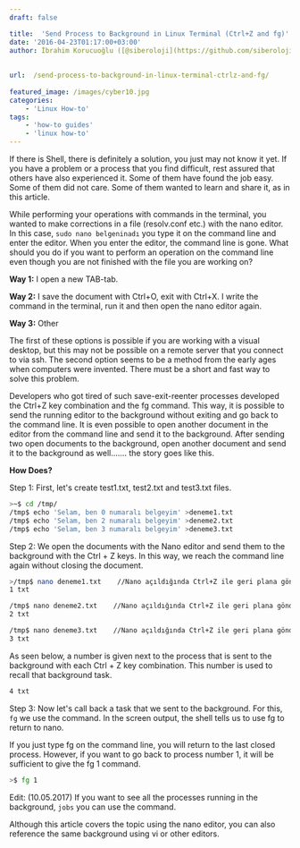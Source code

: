 ```yaml
---
draft: false

title:  'Send Process to Background in Linux Terminal (Ctrl+Z and fg)'
date: '2016-04-23T01:17:00+03:00'
author: İbrahim Korucuoğlu ([@siberoloji](https://github.com/siberoloji))
 
 
url:  /send-process-to-background-in-linux-terminal-ctrlz-and-fg/
 
featured_image: /images/cyber10.jpg
categories:
    - 'Linux How-to'
tags:
    - 'how-to guides'
    - 'linux how-to'
---
```

If there is Shell, there is definitely a solution, you just may not know it yet. If you have a problem or a process that you find difficult, rest assured that others have also experienced it. Some of them have found the job easy. Some of them did not care. Some of them wanted to learn and share it, as in this article.

While performing your operations with commands in the terminal, you wanted to make corrections in a file (resolv.conf etc.) with the nano editor. In this case,  `sudo nano belgeninadı` you type it on the command line and enter the editor. When you enter the editor, the command line is gone. What should you do if you want to perform an operation on the command line even though you are not finished with the file you are working on?

**Way 1:**  I open a new TAB-tab.

**Way 2:**  I save the document with Ctrl+O, exit with Ctrl+X. I write the command in the terminal, run it and then open the nano editor again.

**Way 3:**  Other

The first of these options is possible if you are working with a visual desktop, but this may not be possible on a remote server that you connect to via ssh. The second option seems to be a method from the early ages when computers were invented. There must be a short and fast way to solve this problem.

Developers who got tired of such save-exit-reenter processes developed the Ctrl+Z key combination and the fg command. This way, it is possible to send the running editor to the background without exiting and go back to the command line. It is even possible to open another document in the editor from the command line and send it to the background. After sending two open documents to the background, open another document and send it to the background as well……. the story goes like this.

**How Does?**

Step 1: First, let's create test1.txt, test2.txt and test3.txt files.
```bash
>~$ cd /tmp/
/tmp$ echo 'Selam, ben 0 numaralı belgeyim' >deneme1.txt
/tmp$ echo 'Selam, ben 2 numaralı belgeyim' >deneme2.txt
/tmp$ echo 'Selam, ben 3 numaralı belgeyim' >deneme3.txt
```

Step 2: We open the documents with the Nano editor and send them to the background with the Ctrl + Z keys. In this way, we reach the command line again without closing the document.
```bash
>/tmp$ nano deneme1.txt    //Nano açıldığında Ctrl+Z ile geri plana gönderin.
1 txt

/tmp$ nano deneme2.txt    //Nano açıldığında Ctrl+Z ile geri plana gönderin.
2 txt

/tmp$ nano deneme3.txt    //Nano açıldığında Ctrl+Z ile geri plana gönderin.
3 txt
```

As seen below, a number is given next to the process that is sent to the background with each Ctrl + Z key combination. This number is used to recall that background task.
```bash
4 txt
```

Step 3: Now let's call back a task that we sent to the background. For this,  `fg` we use the command. In the screen output, the shell tells us to use fg to return to nano.

If you just type fg on the command line, you will return to the last closed process. However, if you want to go back to process number 1, it will be sufficient to give the fg 1 command.
```bash
>$ fg 1
```

Edit: (10.05.2017)  If you want to see all the processes running in the background,  `jobs` you can use the command.

Although this article covers the topic using the nano editor, you can also reference the same background using vi or other editors.
